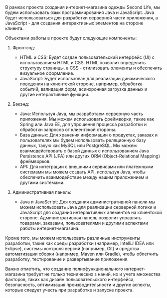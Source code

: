 В рамках проекта создания интернет-магазина одежды Second Life, мы будем использовать язык программирования Java и JavaScript. Java будет использоваться для разработки серверной части приложения, а JavaScript - для создания интерактивных элементов на стороне клиента.

Объектами работы в проекте будут следующие компоненты:

1. Фронтэнд:
    - HTML и CSS: Будет создан пользовательский интерфейс (UI) с использованием HTML и CSS. HTML позволит определить структуру страницы, а CSS - стилизовать элементы и обеспечить визуальное оформление.
    - JavaScript: Будет использован для реализации динамического поведения на клиентской стороне, например, обработка событий, валидация форм, асинхронная загрузка данных и другие интерактивные функции.

2. Бэкэнд:
    - Java: Используя Java, мы разработаем серверную часть приложения. Мы можем использовать фреймворки, такие как Spring или Java EE, для упрощения процесса разработки и обработки запросов от клиентской стороны.
    - База данных: Для хранения информации о продуктах, заказах и пользователях мы будем использовать реляционную базу данных, такую как MySQL или PostgreSQL. Мы можем взаимодействовать с базой данных с использованием Java Persistence API (JPA) или других ORM (Object-Relational Mapping) фреймворков.
    - API: Для интеграции с внешними сервисами или платежными системами мы можем создать API, используя Java, чтобы обеспечить взаимодействие между нашим приложением и другими системами.

3. Административная панель:
    - Java и JavaScript: Для создания административной панели мы можем использовать Java для реализации серверной логики и JavaScript для создания интерактивных элементов на клиентской стороне. Административная панель позволит управлять товарами, заказами, пользователями и другими аспектами работы интернет-магазина.

Кроме того, мы можем использовать различные инструменты разработки, такие как среды разработки (например, IntelliJ IDEA или Eclipse), системы контроля версий (например, Git) и средства автоматизации сборки (например, Maven или Gradle), чтобы облегчить разработку, тестирование и развертывание приложения.

Важно отметить, что создание полнофункционального интернет-магазина требует не только технических з
наний, но и учета множества факторов, таких как дизайн пользовательского интерфейса, безопасность, оптимизация производительности и другие аспекты, которые следует учесть при разработке и запуске проекта.